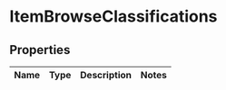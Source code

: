 
# ItemBrowseClassifications

## Properties
Name | Type | Description | Notes
------------ | ------------- | ------------- | -------------



